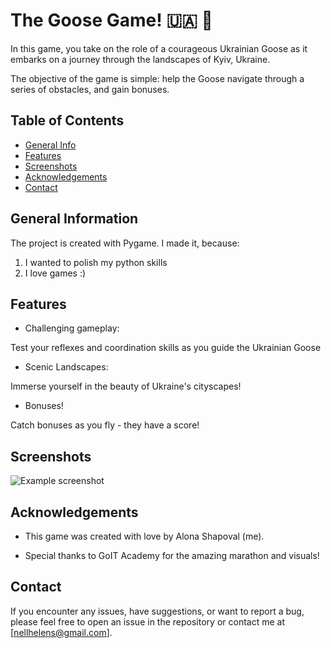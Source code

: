 # The Goose Game! 🇺🇦 🦢
In this game, you take on the role of a courageous Ukrainian Goose as it embarks on a journey through the landscapes of Kyiv, Ukraine. 

The objective of the game is simple: help the Goose navigate through a series of obstacles, and gain bonuses. 


## Table of Contents
* [General Info](#general-information)
* [Features](#features)
* [Screenshots](#screenshots)
* [Acknowledgements](#acknowledgements)
* [Contact](#contact)



## General Information
The project is created with Pygame. I made it, because:

1. I wanted to polish my python skills
2. I love games :)


## Features
- Challenging gameplay: 

Test your reflexes and coordination skills as you guide the Ukrainian Goose

- Scenic Landscapes:

Immerse yourself in the beauty of Ukraine's cityscapes!

- Bonuses!

Catch bonuses as you fly - they have a score!



## Screenshots
![Example screenshot](/goose%20in%20action.gif)



## Acknowledgements
- This game was created with love by Alona Shapoval (me).

- Special thanks to GoIT Academy for the amazing marathon and visuals!


## Contact
If you encounter any issues, have suggestions, or want to report a bug, please feel free to open an issue in the repository or contact me at [nellhelens@gmail.com].
